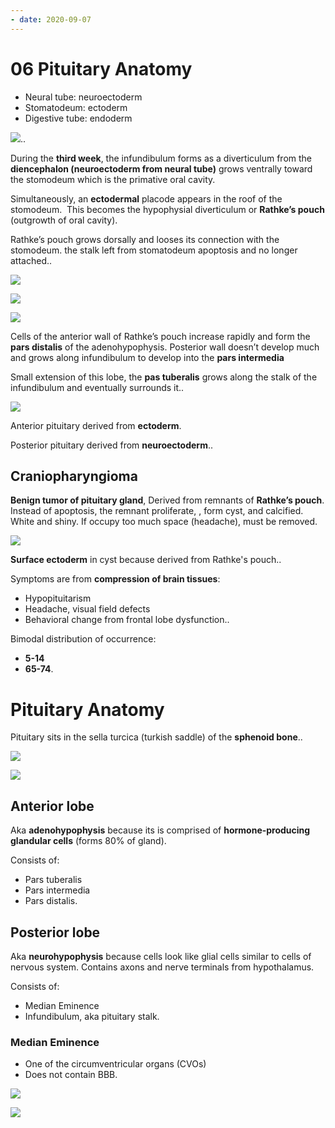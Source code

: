 ```yaml
---
- date: 2020-09-07
---
```


# 06 Pituitary Anatomy

<!-- Germ layers of neural tube, stomatodeum, and digestive tube -->

- Neural tube: neuroectoderm
- Stomatodeum: ectoderm
- Digestive tube: endoderm

![](https://photos.thisispiggy.com/file/wikiFiles/Eb9lw5Y.jpg)..

<!-- Anterior and posterior pituitary develop from where, when, which germ layer -->

During the **third week**, the infundibulum forms as a diverticulum from the **diencephalon (neuroectoderm from neural tube)** grows ventrally toward the stomodeum which is the primative oral cavity.

Simultaneously, an **ectodermal** placode appears in the roof of the stomodeum.  This becomes the hypophysial diverticulum or **Rathke’s pouch** (outgrowth of oral cavity).

Rathke’s pouch grows dorsally and looses its connection with the stomodeum. the stalk left from stomatodeum apoptosis
and no longer attached..

![](https://photos.thisispiggy.com/file/wikiFiles/Ye1qQIp.jpg)

![](https://photos.thisispiggy.com/file/wikiFiles/mA5S1e5.jpg)

![](https://photos.thisispiggy.com/file/wikiFiles/Nl73oep.jpg)

<!-- Rathke's pouch forms what and where? -->

Cells of the anterior wall of Rathke’s pouch increase rapidly and form the **pars distalis** of the adenohypophysis. Posterior wall doesn’t develop much and grows along infundibulum to develop into the **pars intermedia**

Small extension of this lobe, the **pas tuberalis** grows along the stalk of the infundibulum and eventually surrounds it..

![](https://photos.thisispiggy.com/file/wikiFiles/zwEYVyJ.jpg)

<!-- Anterior and posterior pituitary germ layers -->

Anterior pituitary derived from **ectoderm**.

Posterior pituitary derived from **neuroectoderm**..

## Craniopharyngioma

<!-- Craniopharyngioma is and pathogenesis -->

**Benign tumor of pituitary gland**, Derived from remnants of **Rathke’s pouch**. Instead of apoptosis, the remnant proliferate, , form cyst, and calcified. White and shiny. If occupy too much space (headache), must be removed.

![](https://photos.thisispiggy.com/file/wikiFiles/KaGeR6W.jpg)

<!-- Craniopharyngioma cyst germ layer -->

**Surface ectoderm** in cyst because derived from Rathke's pouch..

<!-- Craniopharyngioma symptoms -->

Symptoms are from **compression of brain tissues**:

- Hypopituitarism
- Headache, visual field defects
- Behavioral change from frontal lobe dysfunction..

<!-- Craniopharyngioma age demographics -->

Bimodal distribution of occurrence:

- **5-14**
- **65-74**.

# Pituitary Anatomy

<!-- Pituitary location, bone -->

Pituitary sits in the sella turcica (turkish saddle) of the **sphenoid bone**..

![](https://photos.thisispiggy.com/file/wikiFiles/VCwlbca.jpg)

![](https://photos.thisispiggy.com/file/wikiFiles/DXUMGdz.jpg)

## Anterior lobe

<!-- Anterior lobe of pituitary aka and why -->

Aka **adenohypophysis** because its is comprised of **hormone-producing glandular cells** (forms 80% of gland).

<!-- Anterior lobe consists of -->

Consists of:

- Pars tuberalis
- Pars intermedia
- Pars distalis.

## Posterior lobe

<!-- Posterior lobe of pituitary aka and why -->

Aka **neurohypophysis** because cells look like glial cells similar to cells of nervous system. Contains axons and nerve terminals from hypothalamus.

<!-- Posterior lobe consists of -->

Consists of:

- Median Eminence
- Infundibulum, aka pituitary stalk.

### Median Eminence

<!-- What's special about median eminence's structure? -->

- One of the circumventricular organs (CVOs)
- Does not contain BBB.

![](https://photos.thisispiggy.com/file/wikiFiles/zwEYVyJ.jpg)

![](https://photos.thisispiggy.com/file/wikiFiles/0mX4jlZ.jpg)
